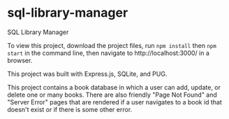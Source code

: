 # sql-library-manager
 SQL Library Manager

To view this project, download the project files, run `npm install` then  `npm start` in the command line, then navigate to http://localhost:3000/ in a browser. 

This project was built with Express.js, SQLite, and PUG.

This project contains a book database in which a user can add, update, or delete one or many books. There are also friendly "Page Not Found" and "Server Error" pages that are rendered if a user navigates to a book id that doesn't exist or if there is some other error. 
